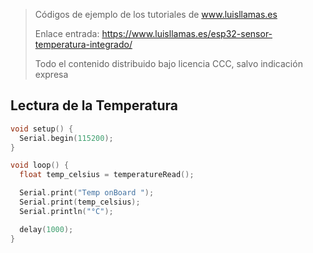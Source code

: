 > Códigos de ejemplo de los tutoriales de www.luisllamas.es
>
> Enlace entrada: https://www.luisllamas.es/esp32-sensor-temperatura-integrado/
>
> Todo el contenido distribuido bajo licencia CCC, salvo indicación expresa

## Lectura de la Temperatura
```cpp
void setup() {
  Serial.begin(115200);
}

void loop() {
  float temp_celsius = temperatureRead();

  Serial.print("Temp onBoard ");
  Serial.print(temp_celsius);
  Serial.println("°C");

  delay(1000);
}
```



